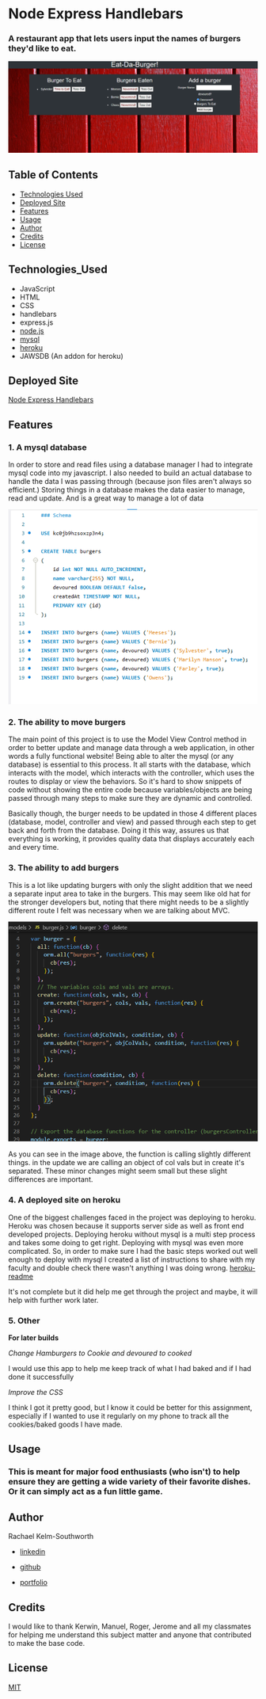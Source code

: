 # Node Express Handlebars

###  A restaurant app that lets users input the names of burgers they'd like to eat.


![Employee-Tracker](Assets/finishedproduct.png)

## Table of Contents
* [Technologies Used](#Technologies_Used)
* [Deployed Site](#Deployed)
* [Features](#Features)
* [Usage](#Usage)
* [Author](#Author)
* [Credits](#Credits)
* [License](#License)

## Technologies_Used
* JavaScript 
* HTML
* CSS
* handlebars
* express.js
* [node.js](https://www.npmjs.com/)
* [mysql](https://www.mysqltutorial.org/)
* [heroku](https://dashboard.heroku.com/apps)
* JAWSDB (An addon for heroku)

<!-- ## Getting_Started

Once you have downloaded all the files (or done a git pull) from my repo there are a few steps you need to follow to set it up properly:
* Ppen up the code in mysql and visual studio code, make sure to save your msql code as the correct database name and password
* Run the database and make sure it is all set up with the seeded code
* In visual studio code, in a fresh integrated terminal (opened by right clicking the server.js and selecting it in the drop down) first run npm install and hit enter
* Once install is done, type in node server.js followed by enter to begin

To move throughout the menues use the arrow keys on your terminal and be sure to hit enter after you make your selection. If you run into trouble, or a completed action does not seem to have an end point and bring you back to the main set of questions - please select cltr (cmnd) + c and then re enter node server.js in the terminal, your action likely was not saved and you put something in that didn't work. -->


## Deployed Site
[Node Express Handlebars](https://lit-garden-17610.herokuapp.com/)

## Features 


### __1. A mysql database__

In order to store and read files using a database manager I had to integrate mysql code into my javascript.  I also needed to build an actual database to handle the data I was passing through (because json files aren't always so efficient.) Storing things in a database makes the data easier to manage, read and update. And is a great way to manage a lot of data

![mysql-database](Assets/codesnippet01.png)


### __2. The ability to move burgers__

The main point of this project is to use the Model View Control method in order to better update and manage data through a web application, in other words a fully functional website! Being able to alter the mysql (or any database) is essential to this process. It all starts with the database, which interacts with the model, which interacts with the controller, which uses the routes to display or view the behaviors. So it's hard to show snippets of code without showing the entire code because variables/objects are being passed through many steps to make sure they are dynamic and controlled. 

Basically though, the burger needs to be updated in those 4 different places (database, model, controller and view) and passed through each step to get back and forth from the database. Doing it this way, assures us that everything is working, it provides quality data that displays accurately each and every time. 

### __3. The ability to add burgers__

This is a lot like updating burgers with only the slight addition that we need a separate input area to take in the burgers. This may seem like old hat for the stronger developers but, noting that there might needs to be a slightly different route I felt was necessary when we are talking about MVC. 

![comparing-changes](Assets/codesnippet02.png)

As you can see in the image above, the function is calling slightly different things. in the update we are calling an object of col vals but in create it's separated. These minor changes might seem small but these slight differences are important. 

### __4. A deployed site on heroku__

One of the biggest challenges faced in the project was deploying to heroku. Heroku was chosen because it supports server side as well as front end developed projects. Deploying heroku without mysql is a multi step process and takes some doing to get right. Deploying with mysql was even more complicated. So, in order to make sure I had the basic steps worked out well enough to deploy with mysql I created a list of instructions to share with my faculty and double check there wasn't anything I was doing wrong. 
[heroku-readme](https://github.com/RKSouth/heruku-guide)

It's not complete but it did help me get through the project and maybe, it will help with further work later.

### __5. Other__

 __For later builds__

_Change Hamburgers to Cookie and devoured to cooked_

I would use this app to help me keep track of what I had baked and if I had done it successfully

_Improve the CSS_

I think I got it pretty good, but I know it could be better for this assignment, especially if I wanted to use it regularly on my phone to track all the cookies/baked goods I have made.


  
## Usage
### This is meant for major food enthusiasts (who isn't) to help ensure they are getting a wide variety of their favorite dishes. Or it can simply act as a fun little game.

## Author 
Rachael Kelm-Southworth

* [linkedin](https://www.linkedin.com/in/rachael-kelm-southworth-87a3831b3) 

* [github](https://github.com/RKSouth/)

* [portfolio](https://rksouth.github.io/responsive_portfolio/)

 ## Credits

I would like to thank Kerwin, Manuel, Roger, Jerome and all my classmates for helping me understand this subject matter and anyone that contributed to make the base code.

## License
[MIT](https://choosealicense.com/licenses/mit/)





